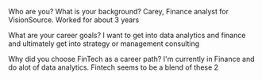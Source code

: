 Who are you? What is your background?
Carey, Finance analyst for VisionSource. Worked for about 3 years

What are your career goals?
I want to get into data analytics and finance and ultimately get into strategy or management consulting

Why did you choose FinTech as a career path?
I'm currently in Finance and do alot of data analytics. Fintech seems to be a blend of these 2
